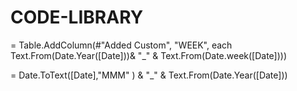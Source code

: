 # CODE-LIBRARY

= Table.AddColumn(#"Added Custom", "WEEK", each Text.From(Date.Year([Date]))& "_" & Text.From(Date.week([Date])))

= Date.ToText([Date],"MMM" ) & "_" & Text.From(Date.Year([Date]))
